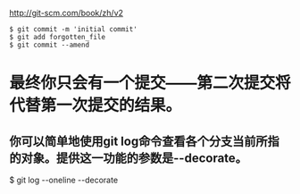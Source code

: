 http://git-scm.com/book/zh/v2
```git
$ git commit -m 'initial commit' 
$ git add forgotten_file
$ git commit --amend
```
# 最终你只会有一个提交——第二次提交将代替第一次提交的结果。

## 你可以简单地使用git log命令查看各个分支当前所指的对象。提供这一功能的参数是--decorate。
$ git log --oneline --decorate
